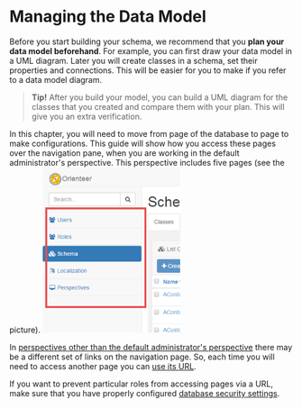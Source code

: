 # Managing the Data Model

Before you start building your schema, we recommend that you **plan your data model beforehand**. For example, you can first draw your data model in a UML diagram. Later  you will create classes in a schema, set their properties and connections. This will be easier for you to make if you refer to a data model diagram.

>**Tip!** After you build your model, you can build a UML diagram for the classes that you created and compare them with your plan. This will give you an extra verification.


In this chapter, you will need to move from page of the database to page to make configurations. This guide will show how you access these pages over the navigation pane, when you are working in the default administrator's perspective. This perspective includes five pages (see the picture).
![The set of dashboards in the default administrator's perspective](Managing_default-perspectives.png)

In [perspectives other than the default administrator's perspective](https://orienteer.gitbooks.io/orienteer/content/managing_users.html) there may be a different set of links on the navigation page. So, each time you will need to access another page you can [use its URL](https://orienteer.gitbooks.io/orienteer/content/special_urls.html).

If you want to prevent particular roles from accessing pages via a URL, make sure that you have properly configured [database security settings](https://orienteer.gitbooks.io/orienteer/content/security.html).
